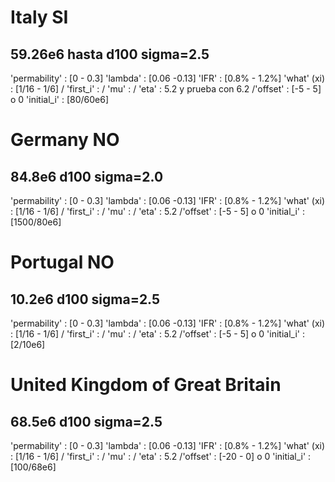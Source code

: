 # Italy SI
## 59.26e6 hasta d100 sigma=2.5
'permability' : [0 - 0.3]
'lambda' : [0.06 -0.13]
'IFR' : [0.8% - 1.2%]
'what' (xi) : [1/16 - 1/6]
/ 'first_i' :
/ 'mu' :
/ 'eta' : 5.2 y prueba con 6.2
/'offset' : [-5 - 5] o 0
'initial_i' : [80/60e6]

# Germany NO
## 84.8e6 d100 sigma=2.0
'permability' : [0 - 0.3]
'lambda' : [0.06 -0.13]
'IFR' : [0.8% - 1.2%]
'what' (xi) : [1/16 - 1/6]
/ 'first_i' :
/ 'mu' :
/ 'eta' : 5.2
/'offset' : [-5 - 5] o 0
'initial_i' : [1500/80e6]

# Portugal NO
## 10.2e6 d100 sigma=2.5
'permability' : [0 - 0.3]
'lambda' : [0.06 -0.13]
'IFR' : [0.8% - 1.2%]
'what' (xi) : [1/16 - 1/6]
/ 'first_i' :
/ 'mu' :
/ 'eta' : 5.2
/'offset' : [-5 - 5] o 0
'initial_i' : [2/10e6]


# United Kingdom of Great Britain 
## 68.5e6 d100 sigma=2.5
'permability' : [0 - 0.3]
'lambda' : [0.06 -0.13]
'IFR' : [0.8% - 1.2%]
'what' (xi) : [1/16 - 1/6]
/ 'first_i' :
/ 'mu' :
/ 'eta' : 5.2
/'offset' : [-20 - 0] o 0
'initial_i' : [100/68e6]
